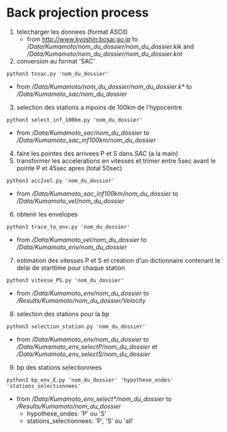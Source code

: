 # Back projection process

1. telecharger les donnees (format ASCII)
   - from http://www.kyoshin.bosai.go.jp to _/Data/Kumamoto/nom_du_dossier/nom_du_dossier.kik_ and _/Data/Kumamoto/nom_du_dossier/nom_du_dossier.knt_
2. conversion au format 'SAC'

`python3 tosac.py 'nom_du_dossier'` 
   - from _/Data/Kumamoto/nom_du_dossier/nom_du_dossier.k*_ to _/Data/Kumamoto_sac/nom_du_dossier_
3. selection des stations a mpoins de 100km de l'hypocentre

`python3 select_inf_100km.py 'nom_du_dossier'`
   - from _/Data/Kumamoto_sac/nom_du_dossier_ to _/Data/Kumamoto_sac_inf100km/nom_du_dossier_
4. faire les pointes des arrivees P et S dans _SAC_ (a la main)
5. transformer les accelerations en vitesses et trimer entre 5sec avant le pointe P et 45sec apres (total 50sec)

`python3 acc2vel.py 'nom_du_dossier'`
   - from _/Data/Kumamoto_sac_inf100km/nom_du_dossier_ to _/Data/Kumamoto_vel/nom_du_dossier_
6. obtenir les envelopes

`python3 trace_to_env.py 'nom_du_dossier'`
   - from _/Data/Kumamoto_vel/nom_du_dossier_ to _/Data/Kumamoto_env/nom_du_dossier_
7. estimation des vitesses P et S et creation d'un dictionnaire contenant le delai de starttime pour chaque station

`python3 vitesse_PS.py 'nom_du_dossier'`
   - from _/Data/Kumamoto_env/nom_du_dossier_ to _/Results/Kumamoto/nom_du_dossier/Velocity_
8. selection des stations pour la bp

`python3 selection_station.py 'nom_du_dossier'`
   - from _/Data/Kumamoto_env/nom_du_dossier_ to _/Data/Kumamoto_env_selectP/nom_du_dossier_ et _/Data/Kumamoto_env_selectS/nom_du_dossier_
9. bp des stations selectionnees

`python3 bp_env_E.py 'nom_du_dossier' 'hypothese_ondes' 'stations_selectionnees'`
   - from _/Data/Kumamoto_env_select*/nom_du_dossier_ to _/Results/Kumamoto/nom_du_dossier_
      - hypothese_ondes: 'P' ou 'S'
      - stations_selectionnees: 'P', 'S' ou 'all'

